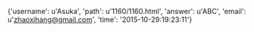 {'username': u'Asuka', 'path': u'1160/1160.html', 'answer': u'ABC', 'email': u'zhaoxihang@gmail.com', 'time': '2015-10-29:19:23:11'}